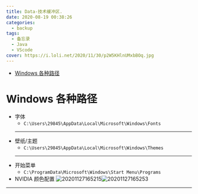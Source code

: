```yaml
---
title: Data-技术缓冲区.
date: 2020-08-19 00:38:26
categories:
  - backup
tags:
  - 备忘录
  - Java
  - VScode
cover: https://i.loli.net/2020/11/30/p2W5KHlnUMxbBOq.jpg
---
```


<!--
 * @Author: Weidows
 * @Date: 2020-08-19 00:38:26
 * @LastEditors: Weidows
 * @LastEditTime: 2021-02-13 16:52:06
 * @FilePath: \Weidowsd:\Game\Github\Blog-private\source\_posts\backup\Data.md
 * @Description:
-->

- [Windows 各种路径](#windows-各种路径)

# Windows 各种路径

- 字体
  - `C:\Users\29845\AppData\Local\Microsoft\Windows\Fonts`
  ***
- 壁纸/主题
  - `C:\Users\29845\AppData\Local\Microsoft\Windows\Themes`
  ***
- 开始菜单
  - `C:\ProgramData\Microsoft\Windows\Start Menu\Programs`
- NVIDIA 颜色配置
  ![20201127165215](https://i.loli.net/2020/11/30/t8qC1egPho6jrza.jpg)![20201127165253](https://i.loli.net/2020/11/30/4c2oMNxus8Qtjz3.jpg)

---
